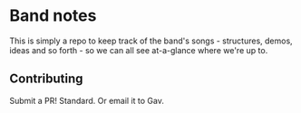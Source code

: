 Band notes
==========

This is simply a repo to keep track of the band's songs - structures, demos, ideas and so forth - so we can all see at-a-glance where we're up to.

Contributing
------------

Submit a PR! Standard. Or email it to Gav.
